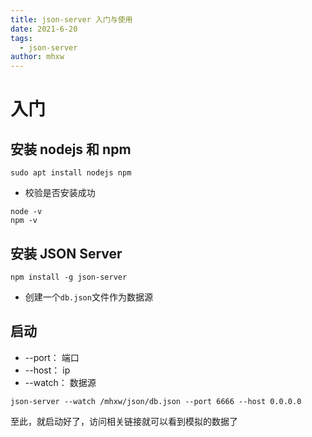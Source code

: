 ```yaml
---
title: json-server 入门与使用
date: 2021-6-20
tags: 
  - json-server
author: mhxw
---
```


# 入门

## 安装 nodejs 和 npm

```shell
sudo apt install nodejs npm
```

- 校验是否安装成功

```shell
node -v
npm -v
```
<!-- more -->
## 安装 JSON Server

```shell
npm install -g json-server
```

- 创建一个`db.json`文件作为数据源

## 启动

- --port： 端口
- --host： ip
- --watch： 数据源

```shell
json-server --watch /mhxw/json/db.json --port 6666 --host 0.0.0.0
```

至此，就启动好了，访问相关链接就可以看到模拟的数据了
